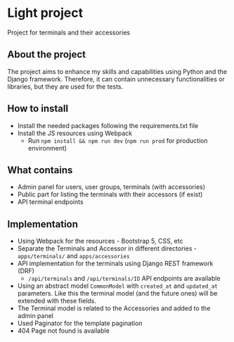 # Light project
Project for terminals and their accessories

## About the project
The project aims to enhance my skills and capabilities using Python and the Django framework. Therefore, it can contain unnecessary functionalities or libraries, but they are used for the tests.

## How to install
* Install the needed packages following the requirements.txt file
* Install the JS resources using Webpack
   * Run `npm install && npm run dev` (`npm run prod` for production environment)

## What contains
* Admin panel for users, user groups, terminals (with accessories)
* Public part for listing the terminals with their accessors (if exist)
* API terminal endpoints

## Implementation
* Using Webpack for the resources - Bootstrap 5, CSS, etc
* Separate the Terminals and Accessor in different directories - `apps/terminals/` and `apps/accessories`
* API implementation for the terminals using Django REST framework (DRF)
  * `/api/terminals` and `/api/terminals/ID` API endpoints are available
* Using an abstract model `CommonModel` with `created_at` and `updated_at` parameters. Like this the terminal model (and the future ones) will be extended with these fields.
* The Terminal model is related to the Accessories and added to the admin panel
* Used Paginator for the template pagination
* 404 Page not found is available
